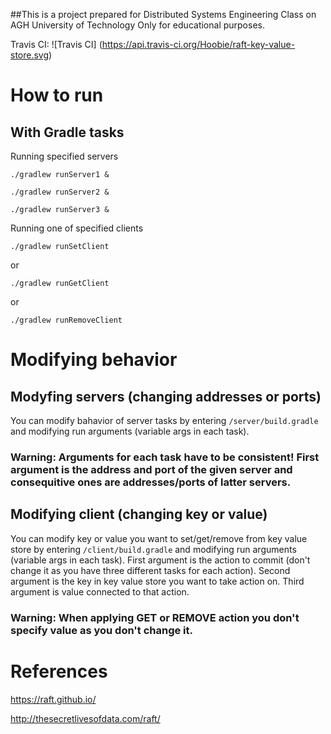##This is a project prepared for Distributed Systems Engineering Class on AGH University of Technology
Only for educational purposes.

Travis CI: ![Travis CI] (https://api.travis-ci.org/Hoobie/raft-key-value-store.svg)

# How to run

## With Gradle tasks

Running specified servers

`./gradlew runServer1 &`

`./gradlew runServer2 &`

`./gradlew runServer3 &`

Running one of specified clients

`./gradlew runSetClient`

or

`./gradlew runGetClient`

or

`./gradlew runRemoveClient`


# Modifying behavior

## Modyfing servers (changing addresses or ports)

You can modify bahavior of server tasks by entering 
`/server/build.gradle` and modifying run arguments (variable args in each task).

### Warning: Arguments for each task have to be consistent! First argument is the address and port of the given server and consequitive ones are addresses/ports of latter servers.

## Modifying client (changing key or value)
You can modify key or value you want to set/get/remove from key value store by entering
`/client/build.gradle` and modifying run arguments (variable args in each task).
First argument is the action to commit (don't change it as you have three different tasks for each action).
Second argument is the key in key value store you want to take action on.
Third argument is value connected to that action.

### Warning: When applying GET or REMOVE action you don't specify value as you don't change it. 

# References
https://raft.github.io/

http://thesecretlivesofdata.com/raft/
